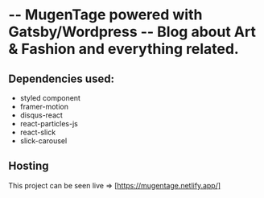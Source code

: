 # -- MugenTage powered with Gatsby/Wordpress -- Blog about Art & Fashion and everything related.

## Dependencies used:

- styled component
- framer-motion
- disqus-react
- react-particles-js
- react-slick
- slick-carousel

## Hosting

This project can be seen live => [https://mugentage.netlify.app/]
